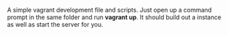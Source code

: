 A simple vagrant development file and scripts. Just open up a command prompt in the same folder and run **vagrant up**. It should build out a instance as well as start the server for you.